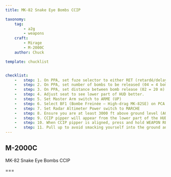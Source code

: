 ```yaml
---
title: MK-82 Snake Eye Bombs CCIP

taxonomy:
    tag:
        - a2g
        - weapons
    craft:
        - Mirage
        - M-2000C
    author: Chuck

template: chucklist


checklist:
    -   step: 1. On PPA, set fuze selector to either RET (retardé/delayed fuze) or INST (instantaneous fuze)
    -   step: 2. On PPA, set number of bombs to be released (04 = 4 bombs)
    -   step: 3. On PPA, set distance between bomb release (02 = 20 m)
    -   step: 4. Adjust seat to see lower part of HUD better.
    -   step: 5. Set Master Arm switch to ARME (UP)
    -   step: 6. Select BF1 (Bombe Freinée – High-drag MK-82SE) on PCA
    -   step: 7. Set Radar Altimeter Power switch to MARCHE
    -   step: 8. Ensure you are at least 3000 ft above ground level (AGL) and enter a 20-25 deg dive towards target at a speed of 400 kts minimum.
    -   step: 9. CCIP pipper will appear from the lower part of the HUD. Align CCIP pipper on target by manoeuvering the aircraft.
    -   step: 10. When CCIP pipper is aligned, press and hold WEAPON RELEASE button (SPACE by default).
    -   step: 11. Pull up to avoid smacking yourself into the ground and watch the fireworks.
---
```


## M-2000C
MK-82 Snake Eye Bombs CCIP

===

